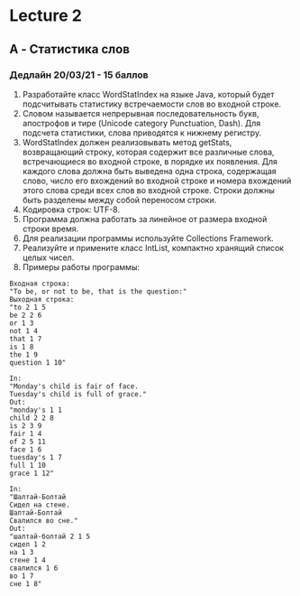 # Lecture 2
## A - Статистика слов
### Дедлайн 20/03/21 - 15 баллов

1) Разработайте класс WordStatIndex на языке Java, который будет подсчитывать статистику встречаемости слов во входной строке.
2) Словом называется непрерывная последовательность букв, апострофов и тире (Unicode category Punctuation, Dash). 
   Для подсчета статистики, слова приводятся к нижнему регистру.
3) WordStatIndex должен реализовывать метод getStats, возвращающий строку, которая содержит все различные слова, встречающиеся во входной строке, в порядке их появления. 
   Для каждого слова должна быть выведена одна строка, содержащая слово, число его вхождений во входной строке и номера вхождений этого слова среди всех слов во входной строке.
   Строки должны быть разделены между собой переносом строки.
4) Кодировка строк: UTF-8.
5) Программа должна работать за линейное от размера входной строки время.
6) Для реализации программы используйте Collections Framework.
7) Реализуйте и примените класс IntList, компактно хранящий список целых чисел.
8) Примеры работы программы:
```
Входная строка: 
"To be, or not to be, that is the question:"
Выходная строка: 
"to 2 1 5
be 2 2 6
or 1 3
not 1 4
that 1 7
is 1 8
the 1 9
question 1 10"
```
```
In: 
"Monday's child is fair of face.
Tuesday's child is full of grace."
Out:
"monday's 1 1
child 2 2 8
is 2 3 9
fair 1 4
of 2 5 11
face 1 6
tuesday's 1 7
full 1 10
grace 1 12"
```
```
In:
"Шалтай-Болтай
Сидел на стене.
Шалтай-Болтай
Свалился во сне."
Out:
"шалтай-болтай 2 1 5
сидел 1 2
на 1 3
стене 1 4
свалился 1 6
во 1 7
сне 1 8"
```
